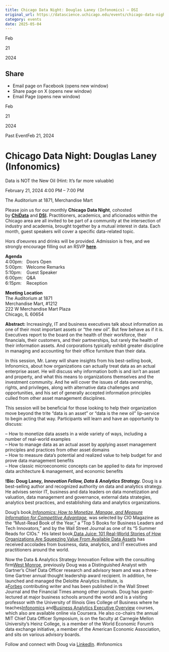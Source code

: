 ```yaml
---
title: Chicago Data Night: Douglas Laney (Infonomics) – DSI
original_url: https://datascience.uchicago.edu/events/chicago-data-night-douglas-laney-infonomics
category: events
date: 2025-05-04
---
```


Feb

21

2024

## Share

* Email page on Facebook (opens new window)
* Share page on X (opens new window)
* Email Page (opens new window)

<!-- Table-like structure detected -->

Feb

21

2024

Past EventFeb 21, 2024

# Chicago Data Night: Douglas Laney (Infonomics)

Data is NOT the New Oil (Hint: It’s far more valuable)

February 21, 2024 4:00 PM – 7:00 PM

The Auditorium at 1871, Merchandise Mart

Please join us for our monthly **Chicago Data Night**, cohosted by [**ChiData**](https://urldefense.com/v3/__https://uchi-db.github.io/chidatasite/__;!!BpyFHLRN4TMTrA!44DGwsiDHf8kvRz3cTfhlGrL1A8_4hTd12bCShOhvxqarBKD3W8kNSK44h3Melid7ZdgFbRtrrVD4V4koCM$) and **[DSI](https://datascience.uchicago.edu/).** Practitioners, academics, and aficionados within the Chicago area are all invited to be part of a community at the intersection of industry and academia, brought together by a mutual interest in data. Each month, guest speakers will cover a specific data-related topic.

Hors d’oeuvres and drinks will be provided. Admission is free, and we strongly encourage filling out an RSVP [**here**](https://www.eventbrite.com/e/chicago-data-night-douglas-laney-infonomics-tickets-818499994517).

**Agenda**  
4:00pm:   Doors Open  
5:00pm:   Welcome Remarks  
5:10pm:    Guest Speaker  
6:00pm:   Q&A  
6:15pm:    Reception

**Meeting Location**  
The Auditorium at 1871  
Merchandise Mart, #1212  
222 W Merchandise Mart Plaza  
Chicago, IL 60654

**Abstract:** Increasingly, IT and business executives talk about information as one of their most important assets or “the new oil”. But few behave as if it is. Executives report to the board on the health of their workforce, their financials, their customers, and their partnerships, but rarely the health of their information assets. And corporations typically exhibit greater discipline in managing and accounting for their office furniture than their data.

In this session, Mr. Laney will share insights from his best-selling book, Infonomics, about how organizations can actually treat data as an actual enterprise asset. He will discuss why information both is and isn’t an asset and property, and what this means to organizations themselves and the investment community. And he will cover the issues of data ownership, rights, and privileges, along with alternative data challenges and opportunities, and his set of generally accepted information principles culled from other asset management disciplines.

This session will be beneficial for those looking to help their organization move beyond the trite “data is an asset” or “data is the new oil” lip-service to begin acting that way. Participants will learn and have an opportunity to discuss:

– How to monetize data assets in a wide variety of ways, including a number of real-world examples  
– How to manage data as an actual asset by applying asset management principles and practices from other asset domains  
– How to measure data’s potential and realized value to help budget for and prove data management benefits  
– How classic microeconomic concepts can be applied to data for improved data architecture & management, and economic benefits

**!Bio: Doug Laney,** ***Innovation Fellow, Data & Analytics Strategy.*** Doug is a best-selling author and recognized authority on data and analytics strategy. He advises senior IT, business and data leaders on data monetization and valuation, data management and governance, external data strategies, analytics best practices, and establishing data and analytics organizations.

Doug’s book,[*Infonomics: How to Monetize, Manage, and Measure Information for Competitive Advantage*](https://urldefense.com/v3/__https://www.amazon.com/Infonomics-Monetize-Measure-Information-Competitive/dp/1138090387__;!!BpyFHLRN4TMTrA!6yjldUBfTWFz_p5PTyVaA0LLsx7MPdMSNInGSvx8RYZ7TLyD2BwAaBnzvDMsH6PRM1dEsJdzvVah2G6ltx4$)*,* was selected by CIO Magazine as the “Must-Read Book of the Year,” a “Top 5 Books for Business Leaders and Tech Innovators,” and by the Wall Street Journal as one of its “5 Summer Reads for CIOs.”  His latest book,[Data Juice: 101 Real-World Stories of How Organizations Are Squeezing Value From Available Data Assets](https://urldefense.com/v3/__https://www.amazon.com/Data-Juice-Organizations-Squeezing-Available/dp/1737169908__;!!BpyFHLRN4TMTrA!6yjldUBfTWFz_p5PTyVaA0LLsx7MPdMSNInGSvx8RYZ7TLyD2BwAaBnzvDMsH6PRM1dEsJdzvVahx3A0WRE$) has received accolades from business, data, analytics, and IT executives and practitioners around the world.

Now the Data & Analytics Strategy Innovation Fellow with the consulting firm[West Monroe](https://urldefense.com/v3/__http://www.westmonroepartners.com/__;!!BpyFHLRN4TMTrA!6yjldUBfTWFz_p5PTyVaA0LLsx7MPdMSNInGSvx8RYZ7TLyD2BwAaBnzvDMsH6PRM1dEsJdzvVahE5sq1hg$), previously Doug was a Distinguished Analyst with Gartner’s Chief Data Officer research and advisory team and was a three-time Gartner annual thought leadership award recipient. In addition, he launched and managed the Deloitte Analytics Institute, is a[Forbes](https://urldefense.com/v3/__https://www.forbes.com/sites/douglaslaney/__;!!BpyFHLRN4TMTrA!6yjldUBfTWFz_p5PTyVaA0LLsx7MPdMSNInGSvx8RYZ7TLyD2BwAaBnzvDMsH6PRM1dEsJdzvVahUivFKaA$) contributing writer and has been published in the Wall Street Journal and the Financial Times among other journals. Doug has guest-lectured at major business schools around the world and is a visiting professor with the University of Illinois Gies College of Business where he teaches[Infonomics](https://urldefense.com/v3/__https://www.coursera.org/learn/infonomics-1__;!!BpyFHLRN4TMTrA!6yjldUBfTWFz_p5PTyVaA0LLsx7MPdMSNInGSvx8RYZ7TLyD2BwAaBnzvDMsH6PRM1dEsJdzvVah2BtNQI4$) and[Business Analytics Executive Overview](https://urldefense.com/v3/__https://www.coursera.org/learn/business-analytics-executive-overview__;!!BpyFHLRN4TMTrA!6yjldUBfTWFz_p5PTyVaA0LLsx7MPdMSNInGSvx8RYZ7TLyD2BwAaBnzvDMsH6PRM1dEsJdzvVah5jNQo1g$) courses, which also are available online via Coursera. He also co-chairs the annual MIT Chief Data Officer Symposium, is on the faculty at Carnegie Mellon University’s Heinz College, is a member of the World Economic Forum’s data exchange initiative, a member of the American Economic Association, and sits on various advisory boards.

Follow and connect with Doug via [LinkedIn](https://urldefense.com/v3/__https://www.linkedin.com/in/douglaney/__;!!BpyFHLRN4TMTrA!6yjldUBfTWFz_p5PTyVaA0LLsx7MPdMSNInGSvx8RYZ7TLyD2BwAaBnzvDMsH6PRM1dEsJdzvVahw9LYLMY$). #infonomics